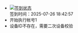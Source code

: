- [![签到状态](https://github.com/womade/Cloud189-Actions/actions/workflows/main.yml/badge.svg?branch=main)](https://github.com/womade/Cloud189-Actions/actions/workflows/main.yml) <br> 签到时间：2025-07-26 18:42:57
- 开始执行帐号1
- 设备ID不存在，需要二次设备校验
